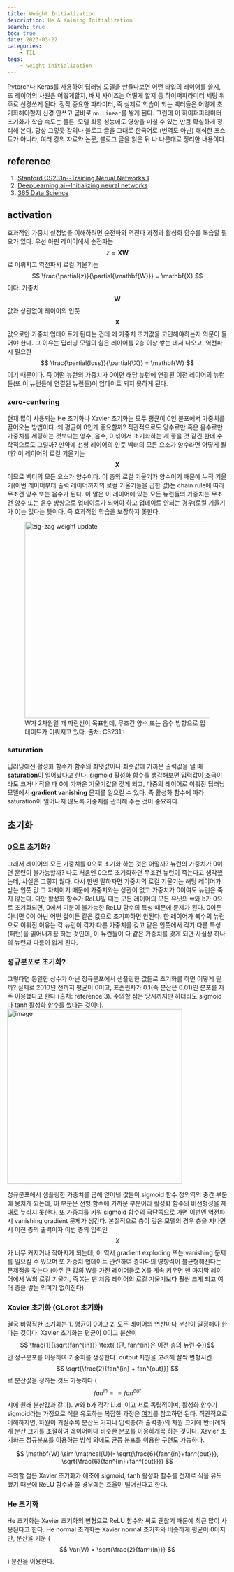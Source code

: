 ```yaml
---
title: Weight Initialization
description: He & Kaiming Initialization
search: true
toc: true
date: 2023-03-22
categories: 
    - TIL
tags: 
    - weight initialization
---
```


Pytorch나 Keras를 사용하여 딥러닝 모델을 만들다보면 어떤 타입의 레이어를 쓸지, 또 레이어의 차원은 어떻게할지, 배치 사이즈는 어떻게 할지 등 하이퍼파라미터 세팅 위주로 신경쓰게 된다. 정작 중요한 파라미터, 즉 실제로 학습이 되는 벡터들은 어떻게 초기화해야할지 신경 안쓰고 곧바로 `nn.Linear`를 쌓게 된다. 그런데 이 하이퍼파라미터 초기화가 학습 속도는 물론, 모델 최종 성능에도 영향을 미칠 수 있는 만큼 확실하게 정리해 본다. 
항상 그렇듯 강의나 블로그 글을 그대로 한국어로 (번역도 아닌) 해석한 포스트가 아니라, 여러 강의 자료와 논문, 블로그 글을 읽은 뒤 나 나름대로 정리한 내용이다.

## reference
1. [Stanford CS231n--Training Nerual Networks 1](https://youtu.be/wEoyxE0GP2M)
2. [DeepLearning.ai--Initializing neural networks](https://www.deeplearning.ai/ai-notes/initialization/index.html)
3. [365 Data Science](https://365datascience.com/tutorials/machine-learning-tutorials/what-is-xavier-initialization/)

## activation

효과적인 가중치 설정법을 이해하려면 순전파와 역전파 과정과 활성화 함수를 복습할 필요가 있다. 우선 아핀 레이어에서 순전파는 $$ z = \mathbf{XW} $$ 로 이뤄지고 역전파시 로컬 기울기는 $$ \frac{\partial{z}}{\partial{\mathbf{W}}} = \mathbf{X} $$ 이다. 가중치 $$ \mathbf{W} $$ 값과 상관없이 레이어의 인풋 $$ \bm{X} $$ 값으로만 가중치 업데이트가 된다는 건데 왜 가중치 초기값을 고민해야하는지 의문이 들어야 한다. 그 이유는 딥러닝 모델의 힘은 레이어를 2층 이상 쌓는 데서 나오고, 역전파 시 필요한 $$ \frac{\partial{loss}}{\partial{\X}} = \mathbf{W} $$ 이기 때문이다. 즉 어떤 뉴런의 가중치가 0이면 해당 뉴런에 연결된 이전 레이어의 뉴런들(또 이 뉴런들에 연결된 뉴런들)이 업데이트 되지 못하게 된다.

### zero-centering

현재 많이 사용되는 He 초기화나 Xavier 초기화는 모두 평균이 0인 분포에서 가중치를 끌어오는 방법이다. 왜 평균이 0인게 중요할까? 직관적으로도 양수로만 혹은 음수로만 가중치를 세팅하는 것보다는 양수, 음수, 0 섞어서 초기화하는 게 좋을 것 같긴 한데 수학적으로도 그럴까?
만약에 선형 레이어의 인풋 벡터의 모든 요소가 양수라면 어떻게 될까? 이 레이어의 로컬 기울기는 $$ \mathbf{X} $$ 이므로 벡터의 모든 요소가 양수이다. 이 층의 로컬 기울기가 양수이기 때문에 누적 기울기(이번 레이어부터 출력 레이어까지의 로컬 기울기들을 곱한 값)는 chain rule에 따라 무조건 양수 또는 음수가 된다. 이 말은 이 레이어에 있는 모든 뉴런들의 가중치는 무조건 양수 또는 음수 방향으로 업데이트가 되어야 하고 업데이트 안되는 경우(로컬 기울기가 0)는 없다는 뜻이다. 즉 효과적인 학습을 보장하지 못한다.

<figure>
    <img width="450" alt="zig-zag weight update" src="https://user-images.githubusercontent.com/61496071/226824112-7693045b-8d94-4626-a634-b3c18929a76b.png">
    <figcaption>W가 2차원일 때 파란선이 목표인데, 무조건 양수 또는 음수 방향으로 업데이트가 이뤄지고 있다. 출처: CS231n</figcaption>
</figure>

### saturation

딥러닝에선 활성화 함수가 함수의 최댓값이나 최솟값에 가까운 출력값을 낼 때 **saturation**이 일어났다고 한다. sigmoid 활성화 함수를 생각해보면 입력값이 조금이라도 크거나 작을 때 0에 가까운 기울기값을 갖게 되고, 다중의 레이어로 이뤄진 딥러닝 모델에서 **gradient vanishing** 문제를 일으킬 수 있다. 즉 활성화 함수에 따라 saturation이 일어나지 않도록 가중치를 관리해 주는 것이 중요하다.

## 초기화

### 0으로 초기화?

그래서 레이어의 모든 가중치를 0으로 초기화 하는 것은 어떨까? 뉴런의 가중치가 0이면 훈련이 불가능할까? 나도 처음엔 0으로 초기화하면 무조건 뉴런이 죽는다고 생각했는데, 사실은 그렇지 않다. 다시 한번 말하자면 가중치의 로컬 기울기는 해당 레이어가 받는 인풋 값 그 자체이기 때문에 가중치와는 상관이 없고 가중치가 0이여도 뉴런은 죽지 않는다. 다만 활성화 함수가 ReLU일 때는 모든 레이어의 모든 유닛의 w와 b가 0으로 초기화되면, 0에서 미분이 불가능한 ReLU 함수의 특성 때문에 문제가 된다.
0이든 아니면 0이 아닌 어떤 값이든 같은 값으로 초기화하면 안된다. 한 레이어가 복수의 뉴런으로 이뤄진 이유는 각 뉴런이 각자 다른 가중치를 갖고 같은 인풋에서 각기 다른 특성(패턴)을 읽어내게끔 하는 것인데, 이 뉴런들이 다 같은 가중치를 갖게 되면 사실상 하나의 뉴런과 다름이 없게 된다.

### 정규분포로 초기화?

그렇다면 동일한 상수가 아닌 정규분포에서 샘플링한 값들로 초기화를 하면 어떻게 될까? 실제로 2010년 전까지 평균이 0이고, 표준편차가 0.1(즉 분산은 0.01)인 분포를 자주 이용했다고 한다 (출처: reference 3). 주의할 점은 당시까지만 하더라도 sigmoid나 tanh 활성화 함수를 썼다는 것이다. 
<img width="400" alt="image" src="https://user-images.githubusercontent.com/61496071/226853692-a10d9d8a-da71-482f-a617-a2ccbfaef76b.png">

정규분포에서 샘플링한 가중치를 곱해 얻어낸 값들이 sigmoid 함수 정의역의 중간 부분에 뭉치게 되는데, 이 부분은 선형 함수에 가까운 부분이라 활성화 함수의 비선형성을 제대로 누리지 못한다. 또 가중치를 키워 sigmoid 함수의 극단쪽으로 가면 이번엔 역전파 시 vanishing gradient 문제가 생긴다. 
본질적으로 층이 깊은 모델의 경우 층을 지나면서 이전 층의 출력이자 이번 층의 입력인 $$ X $$가 너무 커지거나 작아지게 되는데, 이 역시 gradient exploding 또는 vanishing 문제를 일으킬 수 있으며 또 가중치 업데이트 관련하여 층마다의 영향력이 불균형해진다는 문제점을 갖는다 (아주 큰 값의 W를 가진 레이어들로 X를 계속 키우면 맨 마지막 레이어에서 W의 로컬 기울기, 즉 X는 맨 처음 레이어의 로컬 기울기보다 훨씬 크게 되고 여러 층을 쌓는 의미가 없어진다).  

### Xavier 초기화 (GLorot 초기화)

결국 바람직한 초기화는 1. 평균이 0이고 2. 모든 레이어의 연산마다 분산이 일정해야 한다는 것이다. Xavier 초기화는 평균이 0이고 분산이 $$ \frac{1}{\sqrt{fan^{in}}} \text{ (단, fan^{in}은 이전 층의 뉴런 수)}$$ 인 정규분포를 이용하여 가중치를 생성한다. output 차원을 고려해 살짝 변형시킨 $$ \sqrt{\frac{2}{fan^{in} + fan^{out}}} $$ 로 분산값을 정하는 것도 가능하다 ($$ fan^{in} == fan^{out} $$ 시에 원래 분산값과 같다). w와 b가 각각 i.i.d. 이고 서로 독립적이며, 활성화 함수가 sigmoid라는 가정으로 식을 유도하는 복잡한 과정은 [여기](https://www.deeplearning.ai/ai-notes/initialization/index.html)를 참고하면 된다. 직관적으로 이해하자면, 차원이 커질수록 분산도 커지니 입력층(과 출력층)의 차원 크기에 반비례하게 분산 크기를 조절하여 레이어마다 비슷한 분포를 이용하게끔 하는 것이다. Xavier 초기화는 정규분포를 이용하는 방식 외에도 균등 분포를 이용한 구현도 가능하다.

$$ \mathbf{W} \sim \mathcal{U}(- \sqrt{\frac{6}{fan^{in}+fan^{out}}}, \sqrt{\frac{6}{fan^{in}+fan^{out}}}) $$

주의할 점은 Xavier 초기화가 애초에 sigmoid, tanh 활성화 함수를 전제로 식을 유도했기 때문에 ReLU 함수와 쓸 경우에는 효율이 떨어진다고 한다.

### He 초기화

He 초기화는 Xavier 초기화의 변형으로 ReLU 함수와 써도 괜찮기 때문에 최근 많이 사용된다고 한다. He normal 초기화는 Xavier normal 초기화와 비슷하게 평균이 0이지만, 분산을 키운 ($$ Var(W) = \sqrt{\frac{2}{fan^{in}}} $$ ) 분산을 이용한다. 